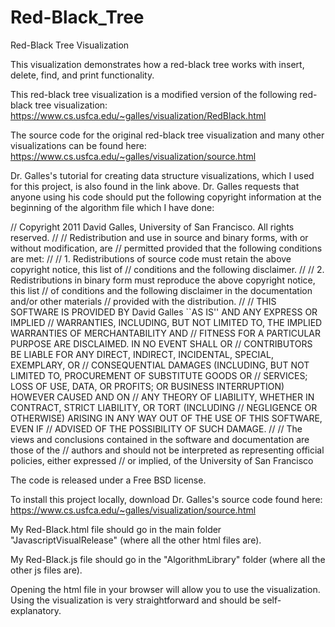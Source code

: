 # Red-Black_Tree
Red-Black Tree Visualization

This visualization demonstrates how a red-black tree works with insert, delete, find, and print functionality.

This red-black tree visualization is a modified version of the following red-black tree visualization: https://www.cs.usfca.edu/~galles/visualization/RedBlack.html

The source code for the original red-black tree visualization and many other visualizations can be found here: https://www.cs.usfca.edu/~galles/visualization/source.html

Dr. Galles's tutorial for creating data structure visualizations, which I used for this project, is also found in the link above.
Dr. Galles requests that anyone using his code should put the following copyright information at the beginning of the algorithm file which I have done:

// Copyright 2011 David Galles, University of San Francisco. All rights reserved.
//
// Redistribution and use in source and binary forms, with or without modification, are
// permitted provided that the following conditions are met:
//
// 1. Redistributions of source code must retain the above copyright notice, this list of
// conditions and the following disclaimer.
//
// 2. Redistributions in binary form must reproduce the above copyright notice, this list
// of conditions and the following disclaimer in the documentation and/or other materials
// provided with the distribution.
//
// THIS SOFTWARE IS PROVIDED BY David Galles ``AS IS'' AND ANY EXPRESS OR IMPLIED
// WARRANTIES, INCLUDING, BUT NOT LIMITED TO, THE IMPLIED WARRANTIES OF MERCHANTABILITY AND
// FITNESS FOR A PARTICULAR PURPOSE ARE DISCLAIMED. IN NO EVENT SHALL  OR
// CONTRIBUTORS BE LIABLE FOR ANY DIRECT, INDIRECT, INCIDENTAL, SPECIAL, EXEMPLARY, OR
// CONSEQUENTIAL DAMAGES (INCLUDING, BUT NOT LIMITED TO, PROCUREMENT OF SUBSTITUTE GOODS OR
// SERVICES; LOSS OF USE, DATA, OR PROFITS; OR BUSINESS INTERRUPTION) HOWEVER CAUSED AND ON
// ANY THEORY OF LIABILITY, WHETHER IN CONTRACT, STRICT LIABILITY, OR TORT (INCLUDING
// NEGLIGENCE OR OTHERWISE) ARISING IN ANY WAY OUT OF THE USE OF THIS SOFTWARE, EVEN IF
// ADVISED OF THE POSSIBILITY OF SUCH DAMAGE.
//
// The views and conclusions contained in the software and documentation are those of the
// authors and should not be interpreted as representing official policies, either expressed
// or implied, of the University of San Francisco

The code is released under a Free BSD license.

To install this project locally, download Dr. Galles's source code found here:
https://www.cs.usfca.edu/~galles/visualization/source.html

My Red-Black.html file should go in the main folder "JavascriptVisualRelease" (where all the other html files are).

My Red-Black.js file should go in the "AlgorithmLibrary" folder (where all the other js files are).

Opening the html file in your browser will allow you to use the visualization. Using the visualization is very straightforward and should be self-explanatory.






